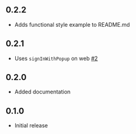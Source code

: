 ## 0.2.2
- Adds functional style example to README.md

## 0.2.1
- Uses `signInWithPopup` on web [#2](https://github.com/IO-Design-Team/firebase_ui_oauth_oidc/pull/2)

## 0.2.0
- Added documentation

## 0.1.0
- Initial release
